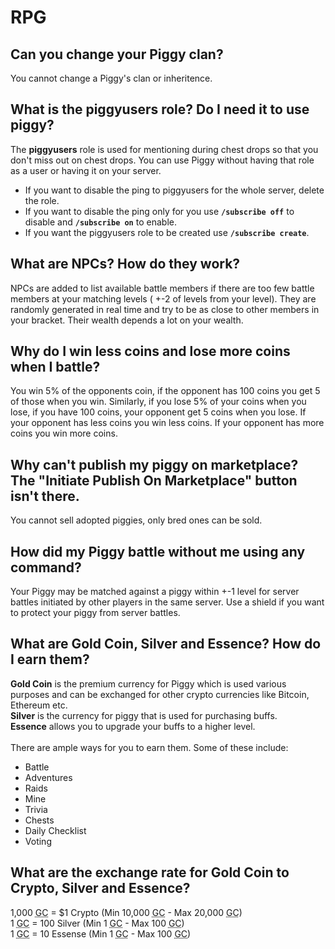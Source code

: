 # RPG

## Can you change your Piggy clan?
You cannot change a Piggy's clan or inheritence.

## What is the piggyusers role? Do I need it to use piggy?
The <b>piggyusers</b> role is used for mentioning during chest drops so that you don't miss out on chest drops. You can use Piggy without having that role as a user or having it on your server.
<ul>
<li>If you want to disable the ping to piggyusers for the whole server, delete the role.
<li>If you want to disable the ping only for you use <code><b>/subscribe off</code></b> to disable and <code><b>/subscribe on</code></b> to enable.
<li>If you want the piggyusers role to be created use <code><b>/subscribe create</code></b>.
</ul>

## What are NPCs? How do they work?
NPCs are added to list available battle members if there are too few battle members at your matching levels ( +-2 of levels from your level). They are randomly generated in real time and try to be as close to other members in your bracket. Their wealth depends a lot on your wealth.

## Why do I win less coins and lose more coins when I battle?
You win 5% of the opponents coin, if the opponent has 100 coins you get 5 of those when you win. Similarly, if you lose 5% of your coins when you lose, if you have 100 coins, your opponent get 5 coins when you lose. If your opponent has less coins you win less coins. If your opponent has more coins you win more coins.

## Why can't publish my piggy on marketplace? The "Initiate Publish On Marketplace" button isn't there.
You cannot sell adopted piggies, only bred ones can be sold.

## How did my Piggy battle without me using any command?
Your Piggy may be matched against a piggy within +-1 level for server battles initiated by other players in the same server. Use a shield if you want to protect your piggy from server battles.


## What are Gold Coin, Silver and Essence? How do I earn them?
<b>Gold Coin</b> is the premium currency for Piggy which is used various purposes and can be exchanged for other crypto currencies like Bitcoin, Ethereum etc. <br>
<b>Silver</b> is the currency for piggy that is used for purchasing buffs.<br>
<b>Essence</b> allows you to upgrade your buffs to a higher level.<br><br>
There are ample ways for you to earn them. Some of these include:
<ul>
<li>Battle
<li>Adventures
<li>Raids
<li>Mine
<li>Trivia
<li>Chests
<li>Daily Checklist
<li>Voting
</ul>

## What are the exchange rate for Gold Coin to Crypto, Silver and Essence?
1,000 <abbr title="Gold Coin">GC</abbr> = $1 Crypto (Min 10,000 <abbr title="Gold Coin">GC</abbr> - Max 20,000 <abbr title="Gold Coin">GC</abbr>)<br>
1 <abbr title="Gold Coin">GC</abbr> = 100 Silver (Min 1 <abbr title="Gold Coin">GC</abbr> - Max 100 <abbr title="Gold Coin">GC</abbr>)<br>
1 <abbr title="Gold Coin">GC</abbr> = 10 Essense (Min 1 <abbr title="Gold Coin">GC</abbr> - Max 100 <abbr title="Gold Coin">GC</abbr>)


